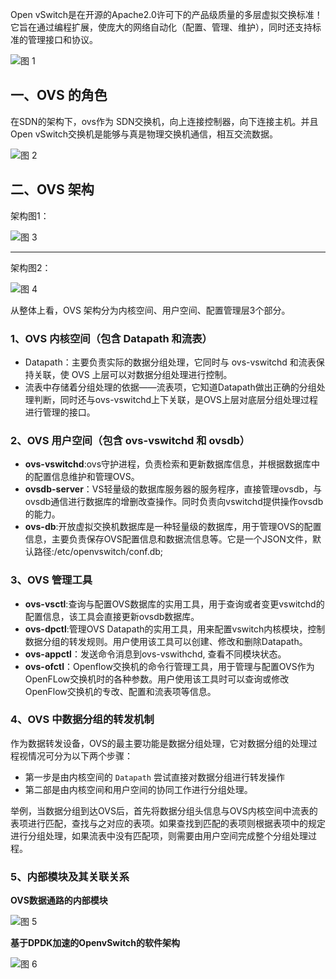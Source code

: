 Open vSwitch是在开源的Apache2.0许可下的产品级质量的多层虚拟交换标准！它旨在通过编程扩展，使庞大的网络自动化（配置、管理、维护），同时还支持标准的管理接口和协议。

![图 1](assets/OpenvSwitch架构/1645802517114.png)  


## 一、OVS 的角色

在SDN的架构下，ovs作为 SDN交换机，向上连接控制器，向下连接主机。并且Open vSwitch交换机是能够与真是物理交换机通信，相互交流数据。

![图 2](assets/OpenvSwitch架构/1645802527140.png)  


## 二、OVS 架构

架构图1：

![图 3](assets/OpenvSwitch架构/1645802537222.png)  

---

架构图2：

![图 4](assets/OpenvSwitch架构/1645802550672.png)  

从整体上看，OVS 架构分为内核空间、用户空间、配置管理层3个部分。

### 1、OVS 内核空间（包含 Datapath 和流表）

- Datapath：主要负责实际的数据分组处理，它同时与 ovs-vswitchd 和流表保持关联，使 OVS 上层可以对数据分组处理进行控制。
- 流表中存储着分组处理的依据——流表项，它知道Datapath做出正确的分组处理判断，同时还与ovs-vswitchd上下关联，是OVS上层对底层分组处理过程进行管理的接口。

### 2、OVS 用户空间（包含 ovs-vswitchd 和 ovsdb）

- **ovs-vswitchd**:ovs守护进程，负责检索和更新数据库信息，并根据数据库中的配置信息维护和管理OVS。
- **ovsdb-server**：VS轻量级的数据库服务器的服务程序，直接管理ovsdb，与ovsdb通信进行数据库的增删改查操作。同时负责向vswitchd提供操作ovsdb的能力。
- **ovs-db**:开放虚拟交换机数据库是一种轻量级的数据库，用于管理OVS的配置信息，主要负责保存OVS配置信息和数据流信息等。它是一个JSON文件，默认路径:/etc/openvswitch/conf.db;

### 3、OVS 管理工具

- **ovs-vsctl**:查询与配置OVS数据库的实用工具，用于查询或者变更vswitchd的配置信息，该工具会直接更新ovsdb数据库。
- **ovs-dpctl**:管理OVS Datapath的实用工具，用来配置vswitch内核模块，控制数据分组的转发规则。用户使用该工具可以创建、修改和删除Datapath。
- **ovs-appctl**：发送命令消息到ovs-vswithchd, 查看不同模块状态。
- **ovs-ofctl**：Openflow交换机的命令行管理工具，用于管理与配置OVS作为OpenFLow交换机时的各种参数。用户使用该工具时可以查询或修改OpenFlow交换机的专改、配置和流表项等信息。

### 4、OVS 中数据分组的转发机制

作为数据转发设备，OVS的最主要功能是数据分组处理，它对数据分组的处理过程视情况可分为以下两个步骤：

- 第一步是由内核空间的 `Datapath` 尝试直接对数据分组进行转发操作
- 第二部是由内核空间和用户空间的协同工作进行分组处理。

举例，当数据分组到达OVS后，首先将数据分组头信息与OVS内核空间中流表的表项进行匹配，查找与之对应的表项。如果查找到匹配的表项则根据表项中的规定进行分组处理，如果流表中没有匹配项，则需要由用户空间完成整个分组处理过程。

### 5、内部模块及其关联关系

**OVS数据通路的内部模块**

![图 5](assets/OpenvSwitch架构/1645802562402.png)  


**基于DPDK加速的OpenvSwitch的软件架构**

![图 6](assets/OpenvSwitch架构/1645802572712.png)  
